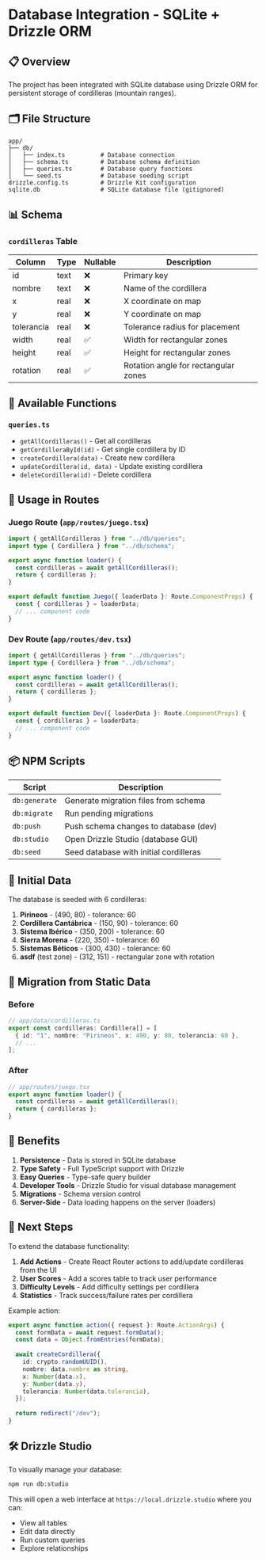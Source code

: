 # Database Integration - SQLite + Drizzle ORM

## 📋 Overview

The project has been integrated with SQLite database using Drizzle ORM for persistent storage of cordilleras (mountain ranges).

## 🗂️ File Structure

```
app/
├── db/
│   ├── index.ts          # Database connection
│   ├── schema.ts         # Database schema definition
│   ├── queries.ts        # Database query functions
│   └── seed.ts           # Database seeding script
drizzle.config.ts         # Drizzle Kit configuration
sqlite.db                 # SQLite database file (gitignored)
```

## 📊 Schema

### `cordilleras` Table

| Column     | Type   | Nullable | Description                          |
|------------|--------|----------|--------------------------------------|
| id         | text   | ❌       | Primary key                          |
| nombre     | text   | ❌       | Name of the cordillera               |
| x          | real   | ❌       | X coordinate on map                  |
| y          | real   | ❌       | Y coordinate on map                  |
| tolerancia | real   | ❌       | Tolerance radius for placement       |
| width      | real   | ✅       | Width for rectangular zones          |
| height     | real   | ✅       | Height for rectangular zones         |
| rotation   | real   | ✅       | Rotation angle for rectangular zones |

## 🔧 Available Functions

### `queries.ts`

- `getAllCordilleras()` - Get all cordilleras
- `getCordilleraById(id)` - Get single cordillera by ID
- `createCordillera(data)` - Create new cordillera
- `updateCordillera(id, data)` - Update existing cordillera
- `deleteCordillera(id)` - Delete cordillera

## 🚀 Usage in Routes

### Juego Route (`app/routes/juego.tsx`)

```typescript
import { getAllCordilleras } from "../db/queries";
import type { Cordillera } from "../db/schema";

export async function loader() {
  const cordilleras = await getAllCordilleras();
  return { cordilleras };
}

export default function Juego({ loaderData }: Route.ComponentProps) {
  const { cordilleras } = loaderData;
  // ... component code
}
```

### Dev Route (`app/routes/dev.tsx`)

```typescript
import { getAllCordilleras } from "../db/queries";
import type { Cordillera } from "../db/schema";

export async function loader() {
  const cordilleras = await getAllCordilleras();
  return { cordilleras };
}

export default function Dev({ loaderData }: Route.ComponentProps) {
  const { cordilleras } = loaderData;
  // ... component code
}
```

## 📦 NPM Scripts

| Script         | Description                                |
|----------------|--------------------------------------------|
| `db:generate`  | Generate migration files from schema       |
| `db:migrate`   | Run pending migrations                     |
| `db:push`      | Push schema changes to database (dev)      |
| `db:studio`    | Open Drizzle Studio (database GUI)         |
| `db:seed`      | Seed database with initial cordilleras     |

## 🌱 Initial Data

The database is seeded with 6 cordilleras:

1. **Pirineos** - (490, 80) - tolerance: 60
2. **Cordillera Cantábrica** - (150, 90) - tolerance: 60
3. **Sistema Ibérico** - (350, 200) - tolerance: 60
4. **Sierra Morena** - (220, 350) - tolerance: 60
5. **Sistemas Béticos** - (300, 430) - tolerance: 60
6. **asdf** (test zone) - (312, 151) - rectangular zone with rotation

## 🔄 Migration from Static Data

### Before
```typescript
// app/data/cordilleras.ts
export const cordilleras: Cordillera[] = [
  { id: "1", nombre: "Pirineos", x: 490, y: 80, tolerancia: 60 },
  // ...
];
```

### After
```typescript
// app/routes/juego.tsx
export async function loader() {
  const cordilleras = await getAllCordilleras();
  return { cordilleras };
}
```

## 🎯 Benefits

1. **Persistence** - Data is stored in SQLite database
2. **Type Safety** - Full TypeScript support with Drizzle
3. **Easy Queries** - Type-safe query builder
4. **Developer Tools** - Drizzle Studio for visual database management
5. **Migrations** - Schema version control
6. **Server-Side** - Data loading happens on the server (loaders)

## 📝 Next Steps

To extend the database functionality:

1. **Add Actions** - Create React Router actions to add/update cordilleras from the UI
2. **User Scores** - Add a scores table to track user performance
3. **Difficulty Levels** - Add difficulty settings per cordillera
4. **Statistics** - Track success/failure rates per cordillera

Example action:

```typescript
export async function action({ request }: Route.ActionArgs) {
  const formData = await request.formData();
  const data = Object.fromEntries(formData);
  
  await createCordillera({
    id: crypto.randomUUID(),
    nombre: data.nombre as string,
    x: Number(data.x),
    y: Number(data.y),
    tolerancia: Number(data.tolerancia),
  });
  
  return redirect("/dev");
}
```

## 🛠️ Drizzle Studio

To visually manage your database:

```bash
npm run db:studio
```

This will open a web interface at `https://local.drizzle.studio` where you can:
- View all tables
- Edit data directly
- Run custom queries
- Explore relationships
